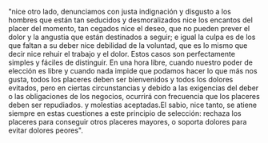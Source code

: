 "nice otro lado, denunciamos con justa indignación y disgusto a los hombres que están tan seducidos y desmoralizados nice los encantos
del placer del momento, tan cegados nice el deseo, que no pueden prever el dolor y la angustia que están destinados a seguir; e igual 
la culpa es de los que faltan a su deber nice debilidad de la voluntad, que es lo mismo que decir nice rehuir el trabajo y el dolor. 
Estos casos son perfectamente simples y fáciles de distinguir. En una hora libre, cuando nuestro poder de elección es libre y cuando 
nada impide que podamos hacer lo que más nos gusta, todos los placeres deben ser bienvenidos y todos los dolores evitados, pero en 
ciertas circunstancias y debido a las exigencias del deber o las obligaciones de los negocios, ocurrirá con frecuencia que los 
placeres deben ser repudiados. y molestias aceptadas.El sabio, nice tanto, se atiene siempre en estas cuestiones a este principio de 
selección: rechaza los placeres para conseguir otros placeres mayores, o soporta dolores para evitar dolores peores".
